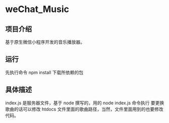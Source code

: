 # weChat_Music
## 项目介绍
基于原生微信小程序开发的音乐播放器。
## 运行
先执行命令 npm install 下载所依赖的包
## 具体描述
index.js 是服务器文件，基于 node 撰写的，用的 node index.js 命令执行
要更换歌曲的话可以修改 htdocs 文件里面的歌曲路径，当然，文件里面用到的也要修改代码。
